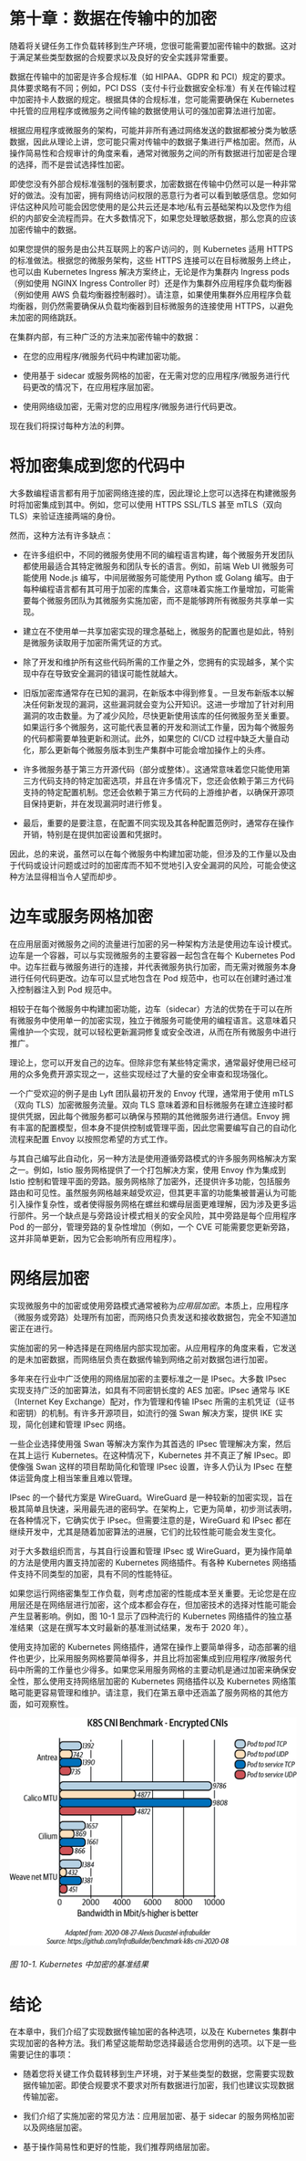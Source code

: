 # 第十章：数据在传输中的加密

随着将关键任务工作负载转移到生产环境，您很可能需要加密传输中的数据。这对于满足某些类型数据的合规要求以及良好的安全实践非常重要。

数据在传输中的加密是许多合规标准（如 HIPAA、GDPR 和 PCI）规定的要求。具体要求略有不同；例如，PCI DSS（支付卡行业数据安全标准）有关在传输过程中加密持卡人数据的规定。根据具体的合规标准，您可能需要确保在 Kubernetes 中托管的应用程序或微服务之间传输的数据使用认可的强加密算法进行加密。

根据应用程序或微服务的架构，可能并非所有通过网络发送的数据都被分类为敏感数据，因此从理论上讲，您可能只需对传输中的数据子集进行严格加密。然而，从操作简易性和合规审计的角度来看，通常对微服务之间的所有数据进行加密是合理的选择，而不是尝试选择性加密。

即使您没有外部合规标准强制的强制要求，加密数据在传输中仍然可以是一种非常好的做法。没有加密，拥有网络访问权限的恶意行为者可以看到敏感信息。您如何评估这种风险可能会因您使用的是公共云还是本地/私有云基础架构以及您作为组织的内部安全流程而异。在大多数情况下，如果您处理敏感数据，那么您真的应该加密传输中的数据。

如果您提供的服务是由公共互联网上的客户访问的，则 Kubernetes 适用 HTTPS 的标准做法。根据您的微服务架构，这些 HTTPS 连接可以在目标微服务上终止，也可以由 Kubernetes Ingress 解决方案终止，无论是作为集群内 Ingress pods（例如使用 NGINX Ingress Controller 时）还是作为集群外应用程序负载均衡器（例如使用 AWS 负载均衡器控制器时）。请注意，如果使用集群外应用程序负载均衡器，则仍然需要确保从负载均衡器到目标微服务的连接使用 HTTPS，以避免未加密的网络跳跃。

在集群内部，有三种广泛的方法来加密传输中的数据：

+   在您的应用程序/微服务代码中构建加密功能。

+   使用基于 sidecar 或服务网格的加密，在无需对您的应用程序/微服务进行代码更改的情况下，在应用程序层加密。

+   使用网络级加密，无需对您的应用程序/微服务进行代码更改。

现在我们将探讨每种方法的利弊。

# 将加密集成到您的代码中

大多数编程语言都有用于加密网络连接的库，因此理论上您可以选择在构建微服务时将加密集成到其中。例如，您可以使用 HTTPS SSL/TLS 甚至 mTLS（双向 TLS）来验证连接两端的身份。

然而，这种方法有许多缺点：

+   在许多组织中，不同的微服务使用不同的编程语言构建，每个微服务开发团队都使用最适合其特定微服务和团队专长的语言。例如，前端 Web UI 微服务可能使用 Node.js 编写，中间层微服务可能使用 Python 或 Golang 编写。由于每种编程语言都有其可用于加密的库集合，这意味着实施工作量增加，可能需要每个微服务团队为其微服务实施加密，而不是能够跨所有微服务共享单一实现。

+   建立在不使用单一共享加密实现的理念基础上，微服务的配置也是如此，特别是微服务读取用于加密所需凭证的方式。

+   除了开发和维护所有这些代码所需的工作量之外，您拥有的实现越多，某个实现中存在导致安全漏洞的错误可能性就越大。

+   旧版加密库通常存在已知的漏洞，在新版本中得到修复。一旦发布新版本以解决任何新发现的漏洞，这些漏洞就会变为公开知识。这进一步增加了针对利用漏洞的攻击数量。为了减少风险，尽快更新使用该库的任何微服务至关重要。如果运行多个微服务，这可能代表显著的开发和测试工作量，因为每个微服务的代码都需要单独更新和测试。此外，如果您的 CI/CD 过程中缺乏大量自动化，那么更新每个微服务版本到生产集群中可能会增加操作上的头疼。

+   许多微服务基于第三方开源代码（部分或整体）。这通常意味着您只能使用第三方代码支持的特定加密选项，并且在许多情况下，您还会依赖于第三方代码支持的特定配置机制。您还会依赖于第三方代码的上游维护者，以确保开源项目保持更新，并在发现漏洞时进行修复。

+   最后，重要的是要注意，在配置不同实现及其各种配置范例时，通常存在操作开销，特别是在提供加密设置和凭据时。

因此，总的来说，虽然可以在每个微服务中构建加密功能，但涉及的工作量以及由于代码或设计问题或过时的加密库而不知不觉地引入安全漏洞的风险，可能会使这种方法显得相当令人望而却步。

# 边车或服务网格加密

在应用层面对微服务之间的流量进行加密的另一种架构方法是使用边车设计模式。边车是一个容器，可以与实现微服务的主要容器一起包含在每个 Kubernetes Pod 中。边车拦截与微服务进行的连接，并代表微服务执行加密，而无需对微服务本身进行任何代码更改。边车可以显式地包含在 Pod 规范中，也可以在创建时通过准入控制器注入到 Pod 规范中。

相较于在每个微服务中构建加密功能，边车（sidecar）方法的优势在于可以在所有微服务中使用单一的加密实现，独立于微服务可能使用的编程语言。这意味着只需维护一个实现，就可以轻松更新漏洞修复或安全改进，从而在所有微服务中进行推广。

理论上，您可以开发自己的边车。但除非您有某些特定需求，通常最好使用已经可用的众多免费开源实现之一，这些实现经过了大量的安全审查和现场强化。

一个广受欢迎的例子是由 Lyft 团队最初开发的 Envoy 代理，通常用于使用 mTLS（双向 TLS）加密微服务流量。双向 TLS 意味着源和目标微服务在建立连接时都提供凭据，因此每个微服务都可以确保与预期的其他微服务进行通信。Envoy 拥有丰富的配置模型，但本身不提供控制或管理平面，因此您需要编写自己的自动化流程来配置 Envoy 以按照您希望的方式工作。

与其自己编写此自动化，另一种方法是使用遵循旁路模式的许多服务网格解决方案之一。例如，Istio 服务网格提供了一个打包解决方案，使用 Envoy 作为集成到 Istio 控制和管理平面的旁路。服务网格除了加密外，还提供许多功能，包括服务路由和可见性。虽然服务网格越来越受欢迎，但其更丰富的功能集被普遍认为可能引入操作复杂性，或者使得服务网格在螺丝和螺母层面更难理解，因为涉及更多运行部件。另一个缺点是与旁路设计模式相关的安全风险，其中旁路是每个应用程序 Pod 的一部分，管理旁路的复杂性增加（例如，一个 CVE 可能需要您更新旁路，这并非简单更新，因为它会影响所有应用程序）。

# 网络层加密

实现微服务中的加密或使用旁路模式通常被称为*应用层加密*。本质上，应用程序（微服务或旁路）处理所有加密，而网络只负责发送和接收数据包，完全不知道加密正在进行。

实施加密的另一种选择是在网络层内部实现加密。从应用程序的角度来看，它发送的是未加密数据，而网络层负责在数据传输到网络之前对数据包进行加密。

多年来在行业中广泛使用的网络层加密的主要标准之一是 IPsec。大多数 IPsec 实现支持广泛的加密算法，如具有不同密钥长度的 AES 加密。IPsec 通常与 IKE（Internet Key Exchange）配对，作为管理和传输 IPsec 所需的主机凭证（证书和密钥）的机制。有许多开源项目，如流行的强 Swan 解决方案，提供 IKE 实现，简化创建和管理 IPsec 网络。

一些企业选择使用强 Swan 等解决方案作为其首选的 IPsec 管理解决方案，然后在其上运行 Kubernetes。在这种情况下，Kubernetes 并不真正了解 IPsec。即使像强 Swan 这样的项目帮助简化和管理 IPsec 设置，许多人仍认为 IPsec 在整体运营角度上相当笨重且难以管理。

IPsec 的一个替代方案是 WireGuard。WireGuard 是一种较新的加密实现，旨在极其简单且快速，采用最先进的密码学。在架构上，它更为简单，初步测试表明，在各种情况下，它确实优于 IPsec。但需要注意的是，WireGuard 和 IPsec 都在继续开发中，尤其是随着加密算法的进展，它们的比较性能可能会发生变化。

对于大多数组织而言，与其自行设置和管理 IPsec 或 WireGuard，更为操作简单的方法是使用内置支持加密的 Kubernetes 网络插件。有各种 Kubernetes 网络插件支持不同类型的加密，具有不同的性能特征。

如果您运行网络密集型工作负载，则考虑加密的性能成本至关重要。无论您是在应用层还是在网络层进行加密，这个成本都会存在，但加密技术的选择对性能可能会产生显著影响。例如，图 10-1 显示了四种流行的 Kubernetes 网络插件的独立基准结果（这是在撰写本文时最新的基准测试结果，发布于 2020 年）。

使用支持加密的 Kubernetes 网络插件，通常在操作上要简单得多，动态部署的组件也更少，比采用服务网格要简单得多，并且比将加密集成到应用程序/微服务代码中所需的工作量也少得多。如果您采用服务网格的主要动机是通过加密来确保安全性，那么使用支持网络层加密的 Kubernetes 网络插件以及 Kubernetes 网络策略可能更容易管理和维护。请注意，我们在第五章中还涵盖了服务网格的其他方面，如可观察性。

![](img/ksao_1001.png)

###### 图 10-1\. Kubernetes 中加密的基准结果

# 结论

在本章中，我们介绍了实现数据传输加密的各种选项，以及在 Kubernetes 集群中实现加密的各种方法。我们希望这能帮助您选择最适合您用例的选项。以下是一些需要记住的事项：

+   随着您将关键工作负载转移到生产环境，对于某些类型的数据，您需要实现数据传输加密。即使合规要求不要求对所有数据进行加密，我们也建议实现数据传输加密。

+   我们介绍了实施加密的常见方法：应用层加密、基于 sidecar 的服务网格加密以及网络层加密。

+   基于操作简易性和更好的性能，我们推荐网络层加密。
